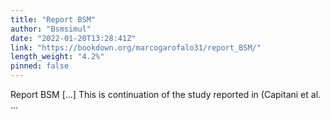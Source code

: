 ```yaml
---
title: "Report BSM"
author: "Bsmsimul"
date: "2022-01-20T13:28:41Z"
link: "https://bookdown.org/marcogarofalo31/report_BSM/"
length_weight: "4.2%"
pinned: false
---
```


Report BSM [...] This is continuation of the study reported in (Capitani et al. ...
